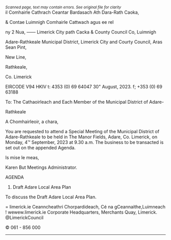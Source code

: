 *<small>Scanned page, text may contain errors. See original file for clarity</small>*  
il Comhairle Cathrach Ceantar Bardasach Ath Dara-Rath Caoka,

& Contae Luimnigh Comhairle Cattwach agus ee rel

ny 2 Nua,
—— Limerick City path Cacka
& County Council Co, Luimnigh

Adare-Rathkeale Municipal District,
Limerick City and Courty Council,
Aras Sean Pint,

New Line,

Rathkeale,

Co. Limerick

EIRCODE V94 HKIV
t: 4353 (0) 69 64047
30" August, 2023. f; +353 (0) 69 63188

To: The Cathaoirleach and Each Member of the Municipal District of Adare-

Rathkeale

A Chomhairleoir, a chara,

You are requested to attend a Special Meeting of the Municipal District of Adare-Rathkeale to be
held in The Manor Fields, Adare, Co. Limerick, on Monday, 4™ September, 2023 at 9.30 a.m. The
business to be transacted is set out on the appended Agenda.

Is mise le meas,

Karen But
Meetings Administrator.

AGENDA

1. Draft Adare Local Area Plan

To discuss the Draft Adare Local Area Plan.

= limerick.ie
Ceanncheathri Chorpardideach, Cé na gCeannaithe,Luimneach ! wewew.limerick.ie
Corporate Headquarters, Merchants Quay, Limerick. @LimerickCouncil

© 061 - 856 000

---
